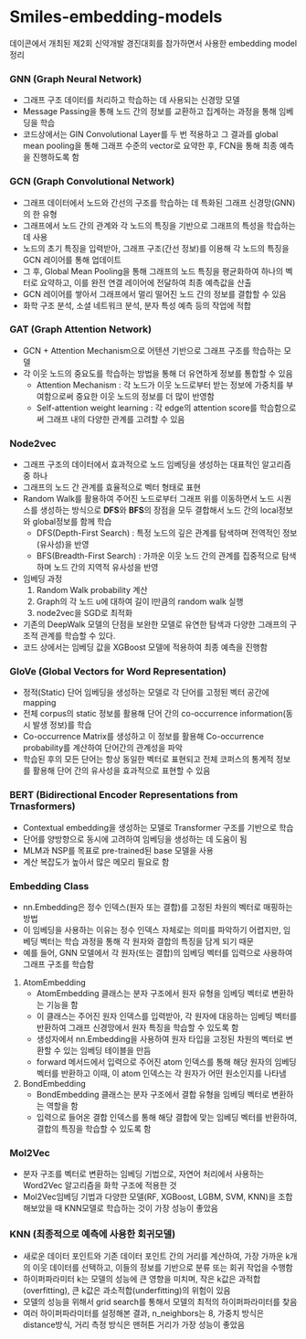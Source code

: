 # Smiles-embedding-models
데이콘에서 개최된 제2회 신약개발 경진대회를 참가하면서 사용한 embedding model 정리
### GNN (Graph Neural Network)
- 그래프 구조 데이터를 처리하고 학습하는 데 사용되는 신경망 모델
- Message Passing을 통해 노드 간의 정보를 교환하고 집계하는 과정을 통해 임베딩을 학습
- 코드상에서는 GIN Convolutional Layer를 두 번 적용하고 그 결과를 global mean pooling을 통해 그래프 수준의 vector로 요약한 후, FCN을 통해 최종 예측을 진행하도록 함
### GCN (Graph Convolutional Network)
- 그래프 데이터에서 노드와 간선의 구조를 학습하는 데 특화된 그래프 신경망(GNN)의 한 유형
- 그래프에서 노드 간의 관계와 각 노드의 특징을 기반으로 그래프의 특성을 학습하는 데 사용
- 노드의 초기 특징을 입력받아, 그래프 구조(간선 정보)를 이용해 각 노드의 특징을 GCN 레이어를 통해 업데이트
- 그 후, Global Mean Pooling을 통해 그래프의 노드 특징을 평균화하여 하나의 벡터로 요약하고, 이를 완전 연결 레이어에 전달하여 최종 예측값을 산출
- GCN 레이어를 쌓아서 그래프에서 멀리 떨어진 노드 간의 정보를 결합할 수 있음
- 화학 구조 분석, 소셜 네트워크 분석, 분자 특성 예측 등의 작업에 적합
### GAT (Graph Attention Network)
- GCN + Attention Mechanism으로 어텐션 기반으로 그래프 구조를 학습하는 모델
- 각 이웃 노드의 중요도를 학습하는 방법을 통해 더 유연하게 정보를 통합할 수 있음
  - Attention Mechanism : 각 노드가 이웃 노드로부터 받는 정보에 가중치를 부여함으로써 중요한 이웃 노드의 정보를 더 많이 반영함
  - Self-attention weight learning : 각 edge의 attention score를 학습함으로써 그래프 내의 다양한 관계를 고려할 수 있음  
### Node2vec
- 그래프 구조의 데이터에서 효과적으로 노드 임베딩을 생성하는 대표적인 알고리즘 중 하나
- 그래프의 노드 간 관계를 효율적으로 벡터 형태로 표현
- Random Walk를 활용하여 주어진 노드로부터 그래프 위를 이동하면서 노드 시퀀스를 생성하는 방식으로 **DFS**와 **BFS**의 장점을 모두 결합해서 노드 간의 local정보와 global정보를 함께 학습
  - DFS(Depth-First Search) : 특정 노드의 깊은 관계를 탐색하며 전역적인 정보(유사성)을 반영
  - BFS(Breadth-First Search) : 가까운 이웃 노드 간의 관계를 집중적으로 탐색하며 노드 간의 지역적 유사성을 반영
- 임베딩 과정
  1. Random Walk probability 계산
  2. Graph의 각 노드 u에 대하여 길이 l만큼의 random walk 실행
  3. node2vec을 SGD로 최적화
- 기존의 DeepWalk 모델의 단점을 보완한 모델로 유연한 탐색과 다양한 그래프의 구조적 관계를 학습할 수 있다.
- 코드 상에서는 임베딩 값을 XGBoost 모델에 적용하여 최종 예측을 진행함
 ### GloVe (Global Vectors for Word Representation)
 - 정적(Static) 단어 임베딩을 생성하는 모델로 각 단어를 고정된 벡터 공간에 mapping
 - 전체 corpus의 static 정보를 활용해 단어 간의 co-occurrence information(동시 발생 정보)를 학습
 - Co-occurrence Matrix를 생성하고 이 정보를 활용해 Co-occurrence probability를 계산하여 단어간의 관계성을 파악
 - 학습된 후의 모든 단어는 항상 동일한 벡터로 표현되고 전체 코퍼스의 통계적 정보를 활용해 단어 간의 유사성을 효과적으로 표현할 수 있음
### BERT (Bidirectional Encoder Representations from Trnasformers)
- Contextual embedding을 생성하는 모델로 Transformer 구조를 기반으로 학습
- 단어를 양방향으로 동시에 고려하여 임베딩을 생성하는 데 도움이 됨
- MLM과 NSP를 목표로 pre-trained된 base 모델을 사용
- 계산 복잡도가 높아서 많은 메모리 필요로 함
### Embedding Class
- nn.Embedding은 정수 인덱스(원자 또는 결합)를 고정된 차원의 벡터로 매핑하는 방법
- 이 임베딩을 사용하는 이유는 정수 인덱스 자체로는 의미를 파악하기 어렵지만, 임베딩 벡터는 학습 과정을 통해 각 원자와 결합의 특징을 담게 되기 때문
- 예를 들어, GNN 모델에서 각 원자(또는 결합)의 임베딩 벡터를 입력으로 사용하여 그래프 구조를 학습함
1. AtomEmbedding
   - AtomEmbedding 클래스는 분자 구조에서 원자 유형을 임베딩 벡터로 변환하는 기능을 함
   -  이 클래스는 주어진 원자 인덱스를 입력받아, 각 원자에 대응하는 임베딩 벡터를 반환하여 그래프 신경망에서 원자 특징을 학습할 수 있도록 함
   -  생성자에서 nn.Embedding을 사용하여 원자 타입을 고정된 차원의 벡터로 변환할 수 있는 임베딩 테이블을 만듬
   -  forward 메서드에서 입력으로 주어진 atom 인덱스를 통해 해당 원자의 임베딩 벡터를 반환하고 이때, 이 atom 인덱스는 각 원자가 어떤 원소인지를 나타냄
2. BondEmbedding
   - BondEmbedding 클래스는 분자 구조에서 결합 유형을 임베딩 벡터로 변환하는 역할을 함
   - 입력으로 들어온 결합 인덱스를 통해 해당 결합에 맞는 임베딩 벡터를 반환하여, 결합의 특징을 학습할 수 있도록 함
### Mol2Vec
- 분자 구조를 벡터로 변환하는 임베딩 기법으로, 자연어 처리에서 사용하는 Word2Vec 알고리즘을 화학 구조에 적용한 것
- Mol2Vec임베딩 기법과 다양한 모델(RF, XGBoost, LGBM, SVM, KNN)을 조합해보았을 때 KNN모델로 학습하는 것이 가장 성능이 좋았음
### KNN (최종적으로 예측에 사용한 회귀모델)
- 새로운 데이터 포인트와 기존 데이터 포인트 간의 거리를 계산하여, 가장 가까운 k개의 이웃 데이터를 선택하고, 이들의 정보를 기반으로 분류 또는 회귀 작업을 수행함
- 하이퍼파라미터 k는 모델의 성능에 큰 영향을 미치며, 작은 k값은 과적합(overfitting), 큰 k값은 과소적합(underfitting)의 위험이 있음
- 모델의 성능을 위해서 grid search를 통해서 모델의 최적의 하이퍼파라미터를 찾음
- 여러 하이퍼파라미터를 설정해본 결과, n_neighbors는 8, 가중치 방식은 distance방식, 거리 측정 방식은 맨허튼 거리가 가장 성능이 좋았음
